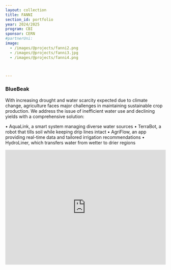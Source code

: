 ```yaml
---
layout: collection
title: FANNI
section_id: portfolio
year: 2024/2025
program: CBI
sponsor: CERN
#partnerUni:
image:
  - /images/@projects/fanni2.png
  - /images/@projects/fanni3.jpg
  - /images/@projects/fanni4.png
 


---
```


### **BlueBeak** 

With increasing drought and water scarcity expected due to climate change, agriculture faces major challenges in maintaining sustainable crop production. We address the issue of inefficient water use and declining yields with a comprehensive solution:

• AquaLink, a smart system managing diverse water sources
• TerraBot, a robot that tills soil while keeping drip lines intact
• AgriFlow, an app providing real-time data and tailored irrigation recommendations
• HydroLiner, which transfers water from wetter to drier regions
<iframe src="https://player.vimeo.com/video/1101820949" width="100%" height="360" frameborder="0" allow="autoplay; fullscreen" allowfullscreen></iframe>




